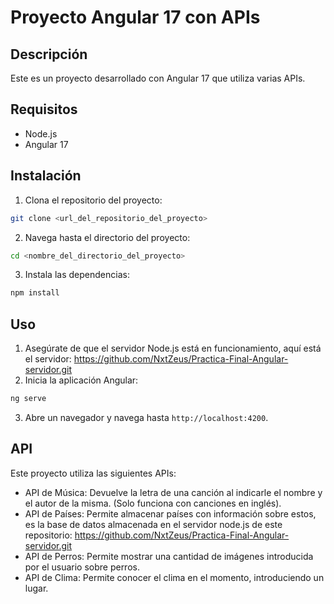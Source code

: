 # Proyecto Angular 17 con APIs

## Descripción

Este es un proyecto desarrollado con Angular 17 que utiliza varias APIs.

## Requisitos

- Node.js
- Angular 17

## Instalación

1. Clona el repositorio del proyecto:
```bash
git clone <url_del_repositorio_del_proyecto>
```
2. Navega hasta el directorio del proyecto:
```bash
cd <nombre_del_directorio_del_proyecto>
```
3. Instala las dependencias:
```bash
npm install
```

## Uso

1. Asegúrate de que el servidor Node.js está en funcionamiento, aquí está el servidor: 
https://github.com/NxtZeus/Practica-Final-Angular-servidor.git
2. Inicia la aplicación Angular:
```bash
ng serve
```
3. Abre un navegador y navega hasta `http://localhost:4200`.

## API

Este proyecto utiliza las siguientes APIs:

- API de Música: Devuelve la letra de una canción al indicarle el nombre y el autor de la misma. (Solo funciona con canciones en inglés).
- API de Países: Permite almacenar países con información sobre estos, es la base de datos almacenada en el servidor node.js de este repositorio: https://github.com/NxtZeus/Practica-Final-Angular-servidor.git
- API de Perros: Permite mostrar una cantidad de imágenes introducida por el usuario sobre perros.
- API de Clima: Permite conocer el clima en el momento, introduciendo un lugar.
